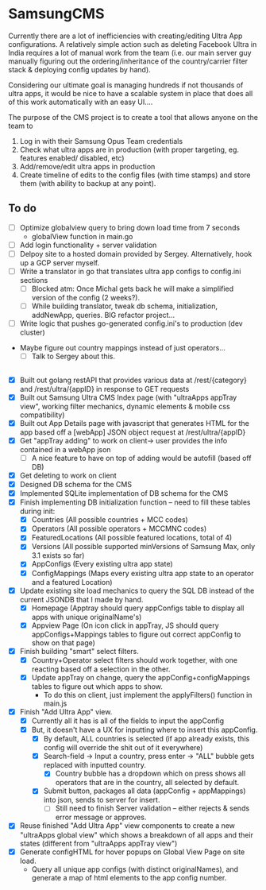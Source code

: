 # SamsungCMS
Currently there are a lot of inefficiencies with creating/editing Ultra App configurations. A relatively simple action such as deleting Facebook Ultra in India requires a lot of manual work from the team (i.e. our main server guy manually figuring out the ordering/inheritance of the country/carrier filter stack & deploying config updates by hand).

Considering our ultimate goal is managing hundreds if not thousands of ultra apps, it would be nice to have a scalable system in place that does all of this work automatically with an easy UI....

The purpose of the CMS project is to create a tool that allows anyone on the team to

1. Log in with their Samsung Opus Team credentials
2. Check what ultra apps are in production (with proper targeting, eg. features enabled/ disabled, etc)  
3. Add/remove/edit ultra apps in production
4. Create timeline of edits to the config files (with time stamps) and store them (with ability to backup at any point).

## To do
- [ ] Optimize globalview query to bring down load time from 7 seconds
     -  globalView function in main.go
- [ ] Add login functionality + server validation
- [ ] Delpoy site to a hosted domain provided by Sergey. Alternatively, hook up a GCP server myself.
- [ ] Write a translator in go that translates ultra app configs to config.ini sections
     -  [ ] Blocked atm: Once Michal gets back he will make a simplified version of the config (2 weeks?).
     -  [ ] While building translator, tweak db schema, initialization, addNewApp, queries. BIG refactor project...
- [ ] Write logic that pushes go-generated config.ini's to production (dev cluster)
-  Maybe figure out country mappings instead of just operators...
     -  [ ] Talk to Sergey about this.
##

- [x] Built out golang restAPI that provides various data at /rest/{category} and /rest/ultra/{appID} in response to GET requests
- [x] Built out Samsung Ultra CMS Index page (with "ultraApps appTray view", working filter mechanics, dynamic elements & mobile css compatibility)
- [x] Built out App Details page with javascript that generates HTML for the app based off a [webApp] JSON object request at /rest/ultra/{appID}
- [x] Get "appTray adding" to work on client-> user provides the info contained in a webApp json
     -  [ ] A nice feature to have on top of adding would be autofill (based off DB)
- [x] Get deleting to work on client
- [x] Designed DB schema for the CMS
- [x] Implemented SQLite implementation of DB schema for the CMS
- [x] Finish implementing DB initialization function – need to fill these tables during init:
     -  [x] Countries (All possible countries + MCC codes)
     -  [x] Operators (All possible operators + MCCMNC codes)
     -  [x] FeaturedLocations (All possible featured locations, total of 4)
     -  [x] Versions (All possible supported minVersions of Samsung Max, only 3.1 exists so far)
     -  [x] AppConfigs (Every existing ultra app state)
     -  [x] ConfigMappings (Maps every existing ultra app state to an operator and a featured Location)
- [x] Update existing site load mechanics to query the SQL DB instead of the current JSONDB that I made by hand.
     -  [x] Homepage (Apptray should query appConfigs table to display all apps with unique originalName's)
     -  [x] Appview Page (On icon click in appTray, JS should query appConfigs+Mappings tables to figure out correct appConfig to show on that page)
- [x] Finish building "smart" select filters.
     -  [x] Country+Operator select filters should work together, with one reacting based off a selection in the other.
     -  [x] Update appTray on change, query the appConfig+configMappings tables to figure out which apps to show.
          - To do this on client, just implement the applyFilters() function in main.js
-  [x] Finish "Add Ultra App" view.
   -  [x] Currently all it has is all of the fields to input the appConfig
   -  [x] But, it doesn't have a UX for inputting where to insert this appConfig.
        -  [x] By default, ALL countries is selected (if app already exists, this config will override the shit out of it everywhere)
        -  [x] Search-field -> Input a country, press enter -> "ALL" bubble gets replaced with inputted country.
             -  [x] Country bubble has a dropdown which on press shows all operators that are in the country, all selected by default.
        -  [x] Submit button, packages all data (appConfig + appMappings) into json, sends to server for insert.
             -  [ ]  Still need to finish Server validation – either rejects & sends error message or approves.
-  [x] Reuse finished "Add Ultra App" view components to create a new "ultraApps global view" which shows a breakdown of all apps and their states (different from "ultraApps appTray view")
-  [x] Generate configHTML for hover popups on Global View Page on site load.
     -  Query all unique app configs (with distinct originalNames), and generate a map of html elements to the app config number.
